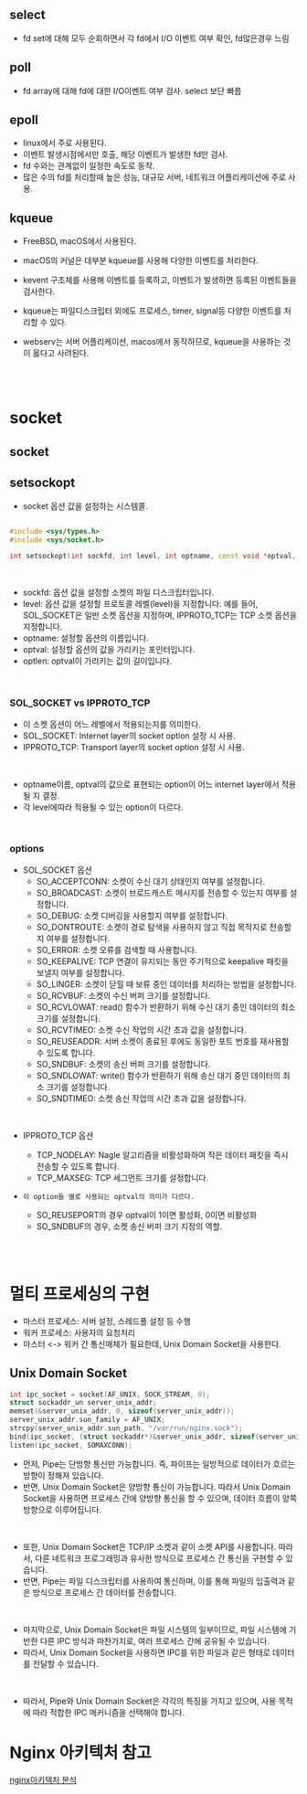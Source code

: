 ## select

- fd set에 대해 모두 순회하면서 각 fd에서 I/O 이벤트 여부 확인, fd많은경우 느림

## poll

- fd array에 대해 fd에 대한 I/O이벤트 여부 검사. select 보단 빠름

## epoll

- linux에서 주로 사용된다.
- 이벤트 발생시점에서만 호출, 해당 이벤트가 발생한 fd만 검사.
- fd 수와는 관계없이 일정한 속도로 동작.
- 많은 수의 fd를 처리할때 높은 성능, 대규모 서버, 네트워크 어플리케이션에 주로 사용.

## kqueue

- FreeBSD, macOS에서 사용된다.
- macOS의 커널은 대부분 kqueue를 사용해 다양한 이벤트를 처리한다.
- kevent 구조체를 사용해 이벤트를 등록하고, 이벤트가 발생하면 등록된 이벤트들을 검사한다.
- kqueue는 파일디스크립터 외에도 프로세스, timer, signal등 다양한 이벤트를 처리할 수 있다.

- webserv는 서버 어플리케이션, macos에서 동작하므로, kqueue을 사용하는 것이 옳다고 사려된다.

<br><br>

# socket

## socket

## setsockopt

- socket 옵션 값을 설정하는 시스템콜.

```cpp

#include <sys/types.h>
#include <sys/socket.h>

int setsockopt(int sockfd, int level, int optname, const void *optval, socklen_t optlen);
```

<br>

- sockfd: 옵션 값을 설정할 소켓의 파일 디스크립터입니다.
- level: 옵션 값을 설정할 프로토콜 레벨(level)을 지정합니다. 예를 들어, SOL_SOCKET은 일반 소켓 옵션을 지정하며, IPPROTO_TCP는 TCP 소켓 옵션을 지정합니다.
- optname: 설정할 옵션의 이름입니다.
- optval: 설정할 옵션의 값을 가리키는 포인터입니다.
- optlen: optval이 가리키는 값의 길이입니다.

<br>

### SOL_SOCKET vs IPPROTO_TCP

- 이 소켓 옵션이 어느 레벨에서 적용되는지를 의미한다.
- SOL_SOCKET: Internet layer의 socket option 설정 시 사용.
- IPPROTO_TCP: Transport layer의 socket option 설정 시 사용.

<br>

- optname이름, optval의 값으로 표현되는 option이 어느 internet layer에서 적용될 지 결정.
- 각 level에따라 적용될 수 있는 option이 다르다.

<br>

### options

- SOL_SOCKET 옵션
  - SO_ACCEPTCONN: 소켓이 수신 대기 상태인지 여부를 설정합니다.
  - SO_BROADCAST: 소켓이 브로드캐스트 메시지를 전송할 수 있는지 여부를 설정합니다.
  - SO_DEBUG: 소켓 디버깅을 사용할지 여부를 설정합니다.
  - SO_DONTROUTE: 소켓이 경로 탐색을 사용하지 않고 직접 목적지로 전송할지 여부를 설정합니다.
  - SO_ERROR: 소켓 오류를 검색할 때 사용합니다.
  - SO_KEEPALIVE: TCP 연결이 유지되는 동안 주기적으로 keepalive 패킷을 보낼지 여부를 설정합니다.
  - SO_LINGER: 소켓이 닫힐 때 보류 중인 데이터를 처리하는 방법을 설정합니다.
  - SO_RCVBUF: 소켓의 수신 버퍼 크기를 설정합니다.
  - SO_RCVLOWAT: read() 함수가 반환하기 위해 수신 대기 중인 데이터의 최소 크기를 설정합니다.
  - SO_RCVTIMEO: 소켓 수신 작업의 시간 초과 값을 설정합니다.
  - SO_REUSEADDR: 서버 소켓이 종료된 후에도 동일한 포트 번호를 재사용할 수 있도록 합니다.
  - SO_SNDBUF: 소켓의 송신 버퍼 크기를 설정합니다.
  - SO_SNDLOWAT: write() 함수가 반환하기 위해 송신 대기 중인 데이터의 최소 크기를 설정합니다.
  - SO_SNDTIMEO: 소켓 송신 작업의 시간 초과 값을 설정합니다.

<br>

- IPPROTO_TCP 옵션

  - TCP_NODELAY: Nagle 알고리즘을 비활성화하여 작은 데이터 패킷을 즉시 전송할 수 있도록 합니다.
  - TCP_MAXSEG: TCP 세그먼트 크기를 설정합니다.

- `이 option들 별로 사용되는 optval의 의미가 다르다.`
  - SO_REUSEPORT의 경우 optval이 1이면 활성화, 0이면 비활성화
  - SO_SNDBUF의 경우, 소켓 송신 버퍼 크기 지정의 역할.

<br><br>

# 멀티 프로세싱의 구현

- 마스터 프로세스: 서버 설정, 스레드풀 설정 등 수행
- 워커 프로세스: 사용자의 요청처리
- 마스터 <-> 워커 간 통신매체가 필요한데, Unix Domain Socket을 사용한다.

## Unix Domain Socket

```cpp
int ipc_socket = socket(AF_UNIX, SOCK_STREAM, 0);
struct sockaddr_un server_unix_addr;
memset(&server_unix_addr, 0, sizeof(server_unix_addr));
server_unix_addr.sun_family = AF_UNIX;
strcpy(server_unix_addr.sun_path, "/var/run/nginx.sock");
bind(ipc_socket, (struct sockaddr*)&server_unix_addr, sizeof(server_unix_addr));
listen(ipc_socket, SOMAXCONN);
```

- 먼저, Pipe는 단방향 통신만 가능합니다. 즉, 파이프는 일방적으로 데이터가 흐르는 방향이 정해져 있습니다.
- 반면, Unix Domain Socket은 양방향 통신이 가능합니다. 따라서 Unix Domain Socket을 사용하면 프로세스 간에 양방향 통신을 할 수 있으며, 데이터 흐름이 양쪽 방향으로 이루어집니다.

<br>

- 또한, Unix Domain Socket은 TCP/IP 소켓과 같이 소켓 API를 사용합니다. 따라서, 다른 네트워크 프로그래밍과 유사한 방식으로 프로세스 간 통신을 구현할 수 있습니다.
- 반면, Pipe는 파일 디스크립터를 사용하여 통신하며, 이를 통해 파일의 입출력과 같은 방식으로 프로세스 간 데이터를 전송합니다.

<br>

- 마지막으로, Unix Domain Socket은 파일 시스템의 일부이므로, 파일 시스템에 기반한 다른 IPC 방식과 마찬가지로, 여러 프로세스 간에 공유될 수 있습니다.
- 따라서, Unix Domain Socket을 사용하면 IPC를 위한 파일과 같은 형태로 데이터를 전달할 수 있습니다.

<br>

- 따라서, Pipe와 Unix Domain Socket은 각각의 특징을 가지고 있으며, 사용 목적에 따라 적합한 IPC 메커니즘을 선택해야 합니다.

# Nginx 아키텍처 참고

[nginx아키텍처 분석](https://cyuu.tistory.com/172)

